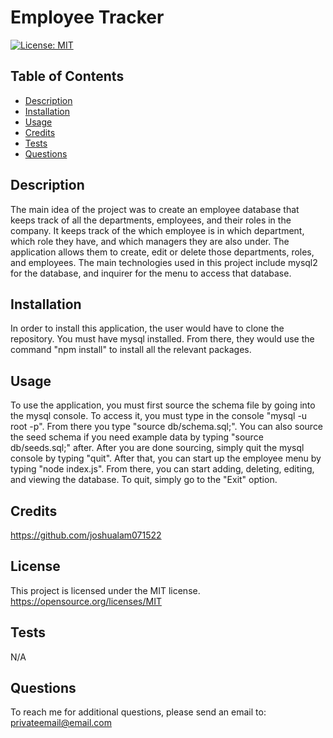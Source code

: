 # Employee Tracker

[![License: MIT](https://img.shields.io/badge/License-MIT-yellow.svg)](https://opensource.org/licenses/MIT)

## Table of Contents

- [Description](#description)
- [Installation](#installation)
- [Usage](#usage)
- [Credits](#credits)
- [Tests](#tests)
- [Questions](#questions)

## Description

The main idea of the project was to create an employee database that keeps track of all the departments, employees, and their roles in the company. It keeps track of the which employee is in which department, which role they have, and which managers they are also under. The application allows them to create, edit or delete those departments, roles, and employees. The main technologies used in this project include mysql2 for the database, and inquirer for the menu to access that database.

## Installation

In order to install this application, the user would have to clone the repository. You must have mysql installed. From there, they would use the command "npm install" to install all the relevant packages.

## Usage

To use the application, you must first source the schema file by going into the mysql console. To access it, you must type in the console "mysql -u root -p". From there you type "source db/schema.sql;". You can also source the seed schema if you need example data by typing "source db/seeds.sql;" after. After you are done sourcing, simply quit the mysql console by typing "quit". After that, you can start up the employee menu by typing "node index.js". From there, you can start adding, deleting, editing, and viewing the database. To quit, simply go to the "Exit" option.

## Credits

https://github.com/joshualam071522

## License

This project is licensed under the MIT license.
https://opensource.org/licenses/MIT

## Tests

N/A

## Questions

To reach me for additional questions, please send an email to: privateemail@email.com
